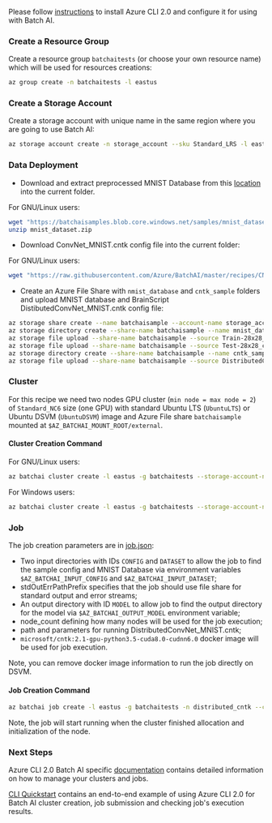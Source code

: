 Please follow [instructions](/documentation/using-azure-cli-20.md) to install Azure CLI 2.0 and configure it for using with Batch AI.

### Create a Resource Group

Create a resource group ```batchaitests``` (or choose your own resource name) which will be used for resources creations:

```sh
az group create -n batchaitests -l eastus
```

### Create a Storage Account

Create a storage account with unique name in the same region where you are going to use Batch AI:

```sh
az storage account create -n storage_account --sku Standard_LRS -l eastus -g batchaitests
```

### Data Deployment

- Download and extract preprocessed MNIST Database from this [location](https://batchaisamples.blob.core.windows.net/samples/mnist_dataset.zip?st=2017-09-29T18%3A29%3A00Z&se=2099-12-31T08%3A00%3A00Z&sp=rl&sv=2016-05-31&sr=c&sig=PmhL%2BYnYAyNTZr1DM2JySvrI12e%2F4wZNIwCtf7TRI%2BM%3D) into the current folder.

For GNU/Linux users:

```sh
wget "https://batchaisamples.blob.core.windows.net/samples/mnist_dataset.zip?st=2017-09-29T18%3A29%3A00Z&se=2099-12-31T08%3A00%3A00Z&sp=rl&sv=2016-05-31&sr=c&sig=PmhL%2BYnYAyNTZr1DM2JySvrI12e%2F4wZNIwCtf7TRI%2BM%3D" -O mnist_dataset.zip
unzip mnist_dataset.zip
```

- Download ConvNet_MNIST.cntk config file into the current folder:

For GNU/Linux users:

```sh
wget "https://raw.githubusercontent.com/Azure/BatchAI/master/recipes/CNTK/CNTK-GPU-BrainScript-Distributed/ConvNet_MNIST.cntk?token=AcZzrWPVqDDfb6ig-y98_6af-Fj3R9piks5Z4b7rwA%3D%3D" -O DistributedConvNet_MNIST.cntk
```

- Create an Azure File Share with `nmist_database` and `cntk_sample` folders and upload MNIST database and BrainScript DistibutedConvNet_MNIST.cntk config file:

```sh
az storage share create --name batchaisample --account-name storage_account
az storage directory create --share-name batchaisample --name mnist_database
az storage file upload --share-name batchaisample --source Train-28x28_cntk_text.txt --path mnist_database
az storage file upload --share-name batchaisample --source Test-28x28_cntk_text.txt --path mnist_database
az storage directory create --share-name batchaisample --name cntk_samples
az storage file upload --share-name batchaisample --source DistributedConvNet_MNIST.cntk --path cntk_samples
```

### Cluster

For this recipe we need two nodes GPU cluster (`min node = max node = 2`) of `Standard_NC6` size (one GPU) with standard Ubuntu LTS (`UbuntuLTS`) or Ubuntu DSVM (```UbuntuDSVM```) image and Azure File share `batchaisample` mounted at `$AZ_BATCHAI_MOUNT_ROOT/external`.

#### Cluster Creation Command

For GNU/Linux users:

```sh
az batchai cluster create -l eastus -g batchaitests --storage-account-name storage_account -n nc6 -i UbuntuDSVM -s Standard_NC6 --min 2 --max 2 --afs-name batchaisample --afs-mount-path external -u $USER -k ~/.ssh/id_rsa.pub
```

For Windows users:

```sh
az batchai cluster create -l eastus -g batchaitests --storage-account-name storage_account -n nc6 -i UbuntuDSVM -s Standard_NC6 --min 2 --max 2 --afs-name batchaisample --afs-mount-path external -u <user_name> -p <password>
```

### Job

The job creation parameters are in [job.json](./job.json):

- Two input directories with IDs `CONFIG` and `DATASET` to allow the job to find the sample config and MNIST Database via environment variables `$AZ_BATCHAI_INPUT_CONFIG` and `$AZ_BATCHAI_INPUT_DATASET`;
- stdOutErrPathPrefix specifies that the job should use file share for standard output and error streams;
- An output directory with ID `MODEL` to allow job to find the output directory for the model via `$AZ_BATCHAI_OUTPUT_MODEL` environment variable;
- node_count defining how many nodes will be used for the job execution;
- path and parameters for running DistributedConvNet_MNIST.cntk;
- ```microsoft/cntk:2.1-gpu-python3.5-cuda8.0-cudnn6.0``` docker image will be used for job execution.

Note, you can remove docker image information to run the job directly on DSVM.

#### Job Creation Command

```sh
az batchai job create -l eastus -g batchaitests -n distributed_cntk --cluster-name nc6 -c job.json
```

Note, the job will start running when the cluster finished allocation and initialization of the node.

### Next Steps

Azure CLI 2.0 Batch AI specific [documentation](/documentation/using-azure-cli-20.md) contains detailed information on
how to manage your clusters and jobs.

[CLI Quickstart](https://docs.microsoft.com/en-us/azure/batch-ai/quickstart-cli) contains an end-to-end example of using
Azure CLI 2.0 for Batch AI cluster creation, job submission and checking job's execution results.